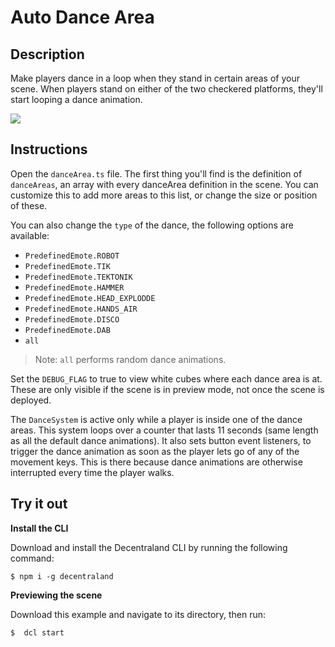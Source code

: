 # Auto Dance Area

## Description

Make players dance in a loop when they stand in certain areas of your scene.
When players stand on either of the two checkered platforms, they'll start looping a dance animation.

![](screenshot/screenshot.gif)

## Instructions

Open the `danceArea.ts` file. The first thing you'll find is the definition of `danceAreas`, an array with every danceArea definition in the scene. You can customize this to add more areas to this list, or change the size or position of these.

You can also change the `type` of the dance, the following options are available:

- `PredefinedEmote.ROBOT`
- `PredefinedEmote.TIK`
- `PredefinedEmote.TEKTONIK`
- `PredefinedEmote.HAMMER`
- `PredefinedEmote.HEAD_EXPLODDE`
- `PredefinedEmote.HANDS_AIR`
- `PredefinedEmote.DISCO`
- `PredefinedEmote.DAB`
- `all`

> Note: `all` performs random dance animations.

Set the `DEBUG_FLAG` to true to view white cubes where each dance area is at. These are only visible if the scene is in preview mode, not once the scene is deployed.

The `DanceSystem` is active only while a player is inside one of the dance areas. This system loops over a counter that lasts 11 seconds (same length as all the default dance animations). It also sets button event listeners, to trigger the dance animation as soon as the player lets go of any of the movement keys. This is there because dance animations are otherwise interrupted every time the player walks.

## Try it out

**Install the CLI**

Download and install the Decentraland CLI by running the following command:

```
$ npm i -g decentraland
```

**Previewing the scene**

Download this example and navigate to its directory, then run:

```
$  dcl start
```

